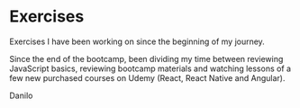 <h1>Exercises</h1>

Exercises I have been working on since the beginning of my journey.

Since the end of the bootcamp, been dividing my time between reviewing JavaScript basics, reviewing bootcamp materials and watching lessons of a few new purchased courses on Udemy (React, React Native and Angular).

Danilo
